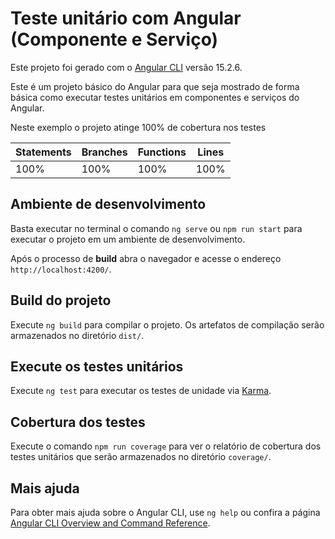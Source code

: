 # Teste unitário com Angular (Componente e Serviço)

Este projeto foi gerado com o [Angular CLI](https://github.com/angular/angular-cli) versão 15.2.6.

Este é um projeto básico do Angular para que seja mostrado de forma básica como executar testes unitários em componentes e serviços do Angular.

Neste exemplo o projeto atinge 100% de cobertura nos testes

| Statements | Branches | Functions | Lines |
|------------|----------|-----------|-------|
| 100%       | 100%     | 100%      | 100%  |


## Ambiente de desenvolvimento

Basta executar no terminal o comando `ng serve` ou `npm run start` para executar o projeto em um ambiente de desenvolvimento.

Após o processo de **build** abra o navegador e acesse o endereço `http://localhost:4200/`.

## Build do projeto

Execute `ng build` para compilar o projeto. Os artefatos de compilação serão armazenados no diretório `dist/`.

## Execute os testes unitários

Execute `ng test` para executar os testes de unidade via [Karma](https://karma-runner.github.io).

## Cobertura dos testes

Execute o comando `npm run coverage` para ver o relatório de cobertura dos testes unitários que serão armazenados no diretório `coverage/`.  

## Mais ajuda

Para obter mais ajuda sobre o Angular CLI, use `ng help` ou confira a página [Angular CLI Overview and Command Reference](https://angular.io/cli).
